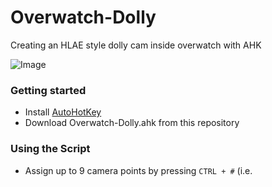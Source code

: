 # Overwatch-Dolly
Creating an HLAE style dolly cam inside overwatch with AHK

![Image](https://snky.cc/wp-content/uploads/2020/11/SandyCompetentFerret.gif)

### Getting started

* Install [AutoHotKey](https://www.autohotkey.com/)
* Download Overwatch-Dolly.ahk from this repository

### Using the Script

* Assign up to 9 camera points by pressing `CTRL + #` (i.e. 
